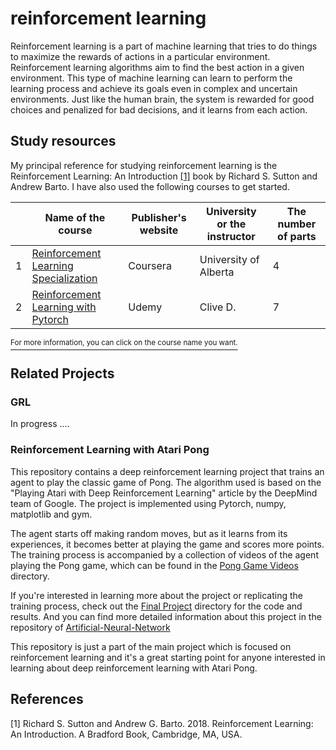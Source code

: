 # reinforcement learning
Reinforcement learning is a part of machine learning that tries to do things to maximize the rewards of actions in a particular environment. Reinforcement learning algorithms aim to find the best action in a given environment. This type of machine learning can learn to perform the learning process and achieve its goals even in complex and uncertain environments. Just like the human brain, the system is rewarded for good choices and penalized for bad decisions, and it learns from each action.

## Study resources
My principal reference for studying reinforcement learning is the Reinforcement Learning: An Introduction [[1]](#1) book by Richard S. Sutton and Andrew Barto. I have also used the following courses to get started.

|   | Name of the course                    | Publisher's website | University or the instructor          | The number of parts |
|---|---------------------------------------|---------------------|---------------------------------------|---------------------|
| 1 | [Reinforcement Learning Specialization](https://github.com/arashsajjadi/reinforcement-learning/tree/main/University%20of%20Alberta) | Coursera            | University of Alberta                 | 4                   |
| 2 | [Reinforcement Learning with Pytorch](https://github.com/arashsajjadi/reinforcement-learning/tree/main/Udemy%20Reinforcement%20Learning%20with%20Pytorch)   | Udemy               | Clive D.                              | 7                   |

<ins><sup>For more information, you can click on the course name you want.</sup></ins>

## Related Projects

### GRL

In progress ....

### Reinforcement Learning with Atari Pong

This repository contains a deep reinforcement learning project that trains an agent to play the classic game of Pong. The algorithm used is based on the "Playing Atari with Deep Reinforcement Learning" article by the DeepMind team of Google. The project is implemented using Pytorch, numpy, matplotlib and gym.

The agent starts off making random moves, but as it learns from its experiences, it becomes better at playing the game and scores more points. The training process is accompanied by a collection of videos of the agent playing the Pong game, which can be found in the [Pong Game Videos](https://github.com/arashsajjadi/Artificial-Neural-Network/tree/main/Final%20Project/PongVideos) directory.

If you're interested in learning more about the project or replicating the training process, check out the [Final Project](https://github.com/arashsajjadi/Artificial-Neural-Network/tree/main/Final%20Project) directory for the code and results. And you can find more detailed information about this project in the repository of [Artificial-Neural-Network](https://github.com/arashsajjadi/Artificial-Neural-Network)

This repository is just a part of the main project which is focused on reinforcement learning and it's a great starting point for anyone interested in learning about deep reinforcement learning with Atari Pong.

## References
<a id="1">[1]</a> 
Richard S. Sutton and Andrew G. Barto. 2018. Reinforcement Learning: An Introduction. A Bradford Book, Cambridge, MA, USA.

